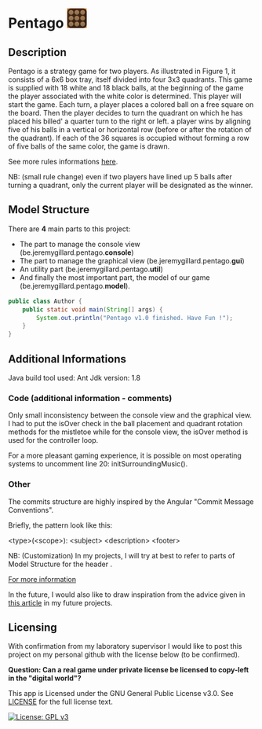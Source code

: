 # Pentago <img src="./media/img/icon.png" width="40" height="40"> 

## Description

Pentago is a strategy game for two players. As illustrated in Figure 1, it consists of a 6x6 box tray, itself divided into four 3x3 quadrants. This game is supplied with 18 white and 18 black balls, at the beginning of the game the player associated with the white color is determined. This player will start the game. Each turn, a player places a colored ball on a free square on the board. Then the player decides to turn the quadrant on which he has placed his billed' a quarter turn to the right or left. a player wins by aligning five of his balls in a vertical or horizontal row (before or after the rotation of the quadrant). If each of the 36 squares is occupied without forming a row of five balls of the same color, the game is drawn.

See more rules informations [here](PentagoRulesStrategy.pdf).

NB: (small rule change) even if two players have lined up 5 balls after turning a quadrant, only the current player will be designated as the winner.

## Model Structure

There are **4** main parts to this project:
+ The part to manage the console view (be.jeremygillard.pentago.**console**)
+ The part to manage the graphical view (be.jeremygillard.pentago.**gui**)
+ An utility part (be.jeremygillard.pentago.**util**) 
+ And finally the most important part, the model of our game (be.jeremygillard.pentago.**model**).

```java
public class Author {
    public static void main(String[] args) {
        System.out.println("Pentago v1.0 finished. Have Fun !");
    }
}
```

## Additional Informations

Java build tool used: Ant
Jdk version: 1.8

### Code (additional information - comments)

Only small inconsistency between the console view and the graphical view. I had to put the isOver check in the ball placement and quadrant rotation methods for the mistletoe while for the console view, the isOver method is used for the controller loop.

For a more pleasant gaming experience, it is possible on most operating systems to uncomment line 20: initSurroundingMusic().

### Other
The commits structure are highly inspired by the Angular "Commit Message Conventions".

Briefly, the pattern look like this:

\<type\>(\<scope\>): \<subject\>
\<description\>
\<footer\>

NB: (Customization) In my projects, I will try at best to refer to parts of Model Structure for the header <scope>.

[For more information](https://gist.github.com/stephenparish/9941e89d80e2bc58a153#file-commit-md)

In the future, I would also like to draw inspiration from the advice given in [this article](https://bulldogjob.com/news/449-how-to-write-a-good-readme-for-your-github-project) in my future projects.

## Licensing

With confirmation from my laboratory supervisor I would like to post this project on my personal github with the license below (to be confirmed).

**Question: Can a real game under private license be licensed to copy-left in the "digital world"?**

This app is Licensed under the GNU General Public License v3.0. See [LICENSE](LICENSE) for the full license text.

[![License: GPL v3](https://img.shields.io/badge/License-GPLv3-blue.svg)](https://www.gnu.org/licenses/gpl-3.0)

